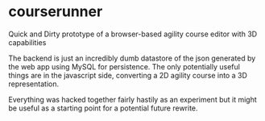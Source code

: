 courserunner
============

Quick and Dirty prototype of a browser-based agility course editor with 3D capabilities

The backend is just an incredibly dumb datastore of the json generated by the web app using MySQL for persistence. The only potentially useful things are in the javascript side, converting a 2D agility course into a 3D representation. 

Everything was hacked together fairly hastily as an experiment but it might be useful as a starting point for a potential future rewrite.
